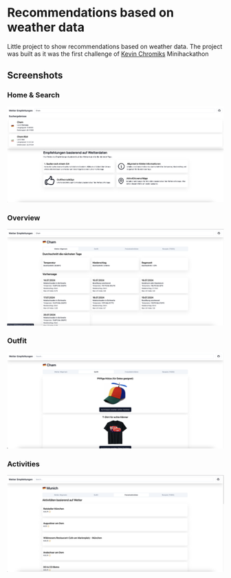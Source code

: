 # Recommendations based on weather data

Little project to show recommendations based on weather data. The project was built as it was the first challenge of [Kevin Chromiks](https://www.youtube.com/@KevinChromik) Minihackathon

## Screenshots

### Home & Search
![Home](.github/art/Home.png)
### Overview
![Overview](.github/art/Overview.png)
### Outfit
![Overview](.github/art/Outfit.png)
### Activities
![Overview](.github/art/Places.png)
